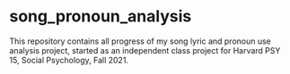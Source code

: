 # song_pronoun_analysis
This repository contains all progress of my song lyric and pronoun use analysis project, started as an independent class project for Harvard PSY 15, Social Psychology, Fall 2021.
